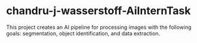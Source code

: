 # chandru-j-wasserstoff-AiInternTask
This project creates an AI pipeline for processing images with the following goals: segmentation, object identification, and data extraction. 
